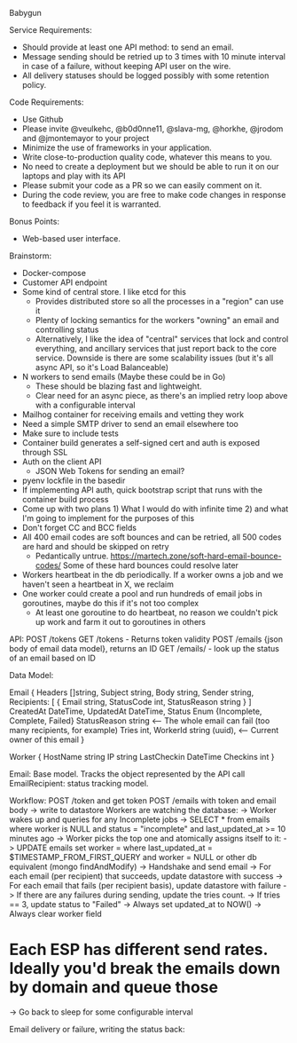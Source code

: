 Babygun


Service Requirements:
- Should provide at least one API method: to send an email.
- Message sending should be retried up to 3 times with 10 minute interval in case of a failure, without keeping API user on the wire.
- All delivery statuses should be logged possibly with some retention policy.

Code Requirements:
- Use Github 
- Please invite @veulkehc, @b0d0nne11, @slava-mg, @horkhe, @jrodom and @jmontemayor to your project
- Minimize the use of frameworks in your application.
- Write close-to-production quality code, whatever this means to you.
- No need to create a deployment but we should be able to run it on our laptops and play with its API
- Please submit your code as a PR so we can easily comment on it.
- During the code review, you are free to make code changes in response to feedback if you feel it is warranted.

Bonus Points:
- Web-based user interface.


Brainstorm:
- Docker-compose
- Customer API endpoint
- Some kind of central store. I like etcd for this
  - Provides distributed store so all the processes in a "region" can use it
  - Plenty of locking semantics for the workers "owning" an email and controlling status
  - Alternatively, I like the idea of "central" services that lock and control everything, and ancillary services that just
    report back to the core service. Downside is there are some scalability issues (but it's all async API, so it's Load Balanceable)
- N workers to send emails (Maybe these could be in Go)
  - These should be blazing fast and lightweight.
  - Clear need for an async piece, as there's an implied retry loop above with a configurable interval
- Mailhog container for receiving emails and vetting they work
- Need a simple SMTP driver to send an email elsewhere too
- Make sure to include tests
- Container build generates a self-signed cert and auth is exposed through SSL
- Auth on the client API
  - JSON Web Tokens for sending an email?
- pyenv lockfile in the basedir
- If implementing API auth, quick bootstrap script that runs with the container build process
- Come up with two plans 1) What I would do with infinite time 2) and what I'm going to implement for the purposes of this
- Don't forget CC and BCC fields
- All 400 email codes are soft bounces and can be retried, all 500 codes are hard and should be skipped on retry
  - Pedantically untrue. https://martech.zone/soft-hard-email-bounce-codes/ Some of these hard bounces could resolve later
- Workers heartbeat in the db periodically. If a worker owns a job and we haven't seen a heartbeat in X, we reclaim
- One worker could create a pool and run hundreds of email jobs in goroutines, maybe do this if it's not too complex
  - At least one goroutine to do heartbeat, no reason we couldn't pick up work and farm it out to goroutines in others



API:
POST /tokens
GET /tokens - Returns token validity
POST /emails {json body of email data model}, returns an ID
GET /emails/<id> - look up the status of an email based on ID

Data Model:

Email
{
  Headers []string,
  Subject string,
  Body string,
  Sender string,
  Recipients: [
    {
      Email string,
      StatusCode int,
      StatusReason string
    }
  ] 
  CreatedAt DateTime,
  UpdatedAt DateTime,
  Status Enum {Incomplete, Complete, Failed}
  StatusReason string <-- The whole email can fail (too many recipients, for example)
  Tries int,
  WorkerId string (uuid), <-- Current owner of this email
}

Worker
{
  HostName string
  IP string
  LastCheckin DateTime
  Checkins int
}

Email: Base model. Tracks the object represented by the API call
EmailRecipient: status tracking model. 

Workflow:
POST /token and get token
POST /emails with token and email body
  -> write to datastore
Workers are watching the database:
  -> Worker wakes up and queries for any Incomplete jobs
    -> SELECT * from emails where worker is NULL and status = "incomplete" and last_updated_at >= 10 minutes ago
  -> Worker picks the top one and atomically assigns itself to it:
    -> UPDATE emails set worker = <id> where last_updated_at = $TIMESTAMP_FROM_FIRST_QUERY and worker = NULL or other db equivalent (mongo findAndModify)
  -> Handshake and send email
  -> For each email (per recipient) that succeeds, update datastore with success
  -> For each email that fails (per recipient basis), update datastore with failure
  -> If there are any failures during sending, update the tries count.
  -> If tries == 3, update status to "Failed"
  -> Always set updated_at to NOW()
  -> Always clear worker field
  # Each ESP has different send rates. Ideally you'd break the emails down by domain and queue those
  -> Go back to sleep for some configurable interval

Email delivery or failure, writing the status back:
  
